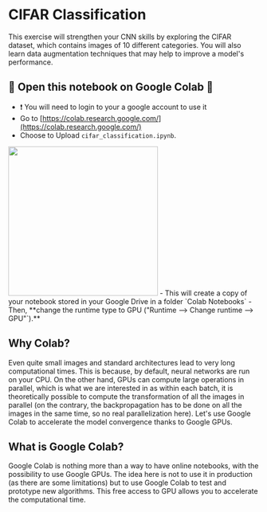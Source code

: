 # CIFAR Classification
This exercise will strengthen your CNN skills by exploring the CIFAR dataset, which contains images of 10 different categories. You will also learn data augmentation techniques that may help to improve a model's performance.

## 🚨 Open this notebook on Google Colab 🚨
- ❗️ You will need to login to your a google account to use it
- Go to [https://colab.research.google.com/](https://colab.research.google.com/)
- Choose to Upload `cifar_classification.ipynb`. 
 <img src='' width=300>
- This will create a copy of your notebook stored in your Google Drive in a folder `Colab Notebooks`
- Then, **change the runtime type to GPU ("Runtime --> Change runtime --> GPU"`).**


## Why Colab?
Even quite small images and standard architectures lead to very long computational times. This is because, by default, neural networks are run on your CPU. On the other hand, GPUs can compute large operations in parallel, which is what we are interested in as within each batch, it is theoretically possible to compute the transformation of all the images in parallel (on the contrary, the backpropagation has to be done on all the images in the same time, so no real parallelization here). Let's use Google Colab to accelerate the model convergence thanks to Google GPUs.

## What is Google Colab?

Google Colab is nothing more than a way to have online notebooks, with the possibility to use Google GPUs. The idea here is not to use it in production (as there are some limitations) but to use Google Colab to test and prototype new algorithms. This free access to GPU allows you to accelerate the computational time. 

